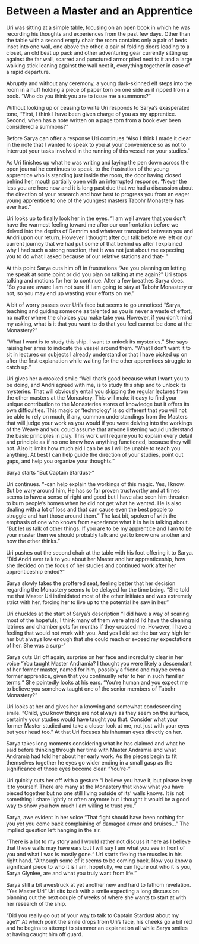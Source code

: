 <!-- TITLE: Between a Master and an Apprentice -->
<!-- SUBTITLE: Interlude after recovering the Draakhorn -->

# Between a Master and an Apprentice
Uri was sitting at a simple table, focusing on an open book in which he was recording his thoughts and experiences from the past few days. Other than the table with a second empty chair the room contains only a pair of beds inset into one wall, one above the other, a pair of folding doors leading to a closet, an old beat up pack and other adventuring gear currently sitting up against the far wall, scarred and punctured armor piled next to it and a large walking stick leaning against the wall next it, everything together in case of a rapid departure.

Abruptly and without any ceremony, a young dark-skinned elf steps into the room in a huff holding a piece of paper torn on one side as if ripped from a book. “Who do you think you are to issue me a summons?”

Without looking up or ceasing to write Uri responds to Sarya’s exasperated tone, “First, I think I have been given charge of you as my apprentice. Second, when has a note written on a page torn from a book ever been considered a summons?”

Before Sarya can offer a response Uri continues “Also I think I made it clear in the note that I wanted to speak to you at your convenience so as not to interrupt your tasks involved in the running of this vessel nor your studies.”

As Uri finishes up what he was writing and laying the pen down across the open journal he continues to speak, to the frustration of the young apprentice who is standing just inside the room, the door having closed behind her, mouth partially open with an interrupted response. “Never the less you are here now and it is long past due that we had a discussion about the direction of your research and how best to progress you from an eager young apprentice to one of the youngest masters Tabohr Monastery has ever had.”

Uri looks up to finally look her in the eyes. “I am well aware that you don’t have the warmest feeling toward me after our confrontation before we delved into the depths of Demrim and whatever transpired between you and Andri upon our return. However I thought after our talk before we left on our current journey that we had put some of that behind us after I explained why I had such a strong reaction, that it was not just about me expecting you to do what I asked because of our relative stations and that- ”

At this point Sarya cuts him off in frustrations “Are you planning on letting me speak at some point or did you plan on talking at me again?” Uri stops talking and motions for her to continue. After a few breathes Sarya does. “So you are aware I am not sure if I am going to stay at Tabohr Monastery or not, so you may end up wasting your efforts on me.”

A bit of worry passes over Uri’s face but seems to go unnoticed “Sarya, teaching and guiding someone as talented as you is never a waste of effort, no matter where the choices you make take you. However, if you don’t mind my asking, what is it that you want to do that you feel cannot be done at the Monastery?”

“What I want is to study this ship. I want to unlock its mysteries.” She says raising her arms to indicate the vessel around them. “What I don’t want it to sit in lectures on subjects I already understand or that I have picked up on after the first explanation while waiting for the other apprentices struggle to catch up.”

Uri gives her a crooked smile “Well that’s good because what I want you to be doing, and Andri agreed with me, is to study this ship and to unlock its mysteries. That will obviously entail you skipping the regular lectures from the other masters at the Monastery. This will make it easy to find your unique contribution to the Monasteries stores of knowledge but it offers its own difficulties. This magic or ‘technology’ is so different that you will not be able to rely on much, if any, common understandings from the Masters that will judge your work as you would if you were delving into the workings of the Weave and you could assume that anyone listening would understand the basic principles in play. This work will require you to explain every detail and principle as if no one knew how anything functioned, because they will not. Also it limits how much aid I can be as I will be unable to teach you anything. At best I can help guide the direction of your studies, point out gaps, and help you organize your thoughts.”

Sarya starts “But Captain Stardust-“

Uri continues. “-can help explain the workings of this magic. Yes, I know. But be wary around him, He has so far proven trustworthy and at times seems to have a sense of right and good but I have also seen him threaten to burn people’s homes when he did not get what he wanted. He is also dealing with a lot of loss and that can cause even the best people to struggle and hurt those around them.” The last bit, spoken of with the emphasis of one who knows from experience what it is he is talking about. “But let us talk of other things. If you are to be my apprentice and I am to be your master then we should probably talk and get to know one another and how the other thinks.”

Uri pushes out the second chair at the table with his foot offering it to Sarya. “Did Andri ever talk to you about her Master and her apprenticeship, how she decided on the focus of her studies and continued work after her apprenticeship ended?”

Sarya slowly takes the proffered seat, feeling better that her decision regarding the Monastery seems to be delayed for the time being. “She told me that Master Uri intimidated most of the other initiates and was extremely strict with her, forcing her to live up to the potential he saw in her.”

Uri chuckles at the start of Sarya’s description “I did have a way of scaring most of the hopefuls; I think many of them were afraid I’d have the cleaning latrines and chamber pots for months if they crossed me. However, I have a feeling that would not work with you. And yes I did set the bar very high for her but always low enough that she could reach or exceed my expectations of her. She was a surp-“

Sarya cuts Uri off again, surprise on her face and incredulity clear in her voice “You taught Master Andramia? I thought you were likely a descendant of her former master, named for him, possibly a friend and maybe even a former apprentice, given that you continually refer to her in such familiar terms.“ She pointedly looks at his ears. “You’re human and you expect me to believe you somehow taught one of the senior members of Tabohr Monastery?”

Uri looks at her and gives her a knowing and somewhat condescending smile. “Child, you know things are not always as they seem on the surface, certainly your studies would have taught you that. Consider what your former Master studied and take a closer look at me, not just with your eyes but your head too.” At that Uri focuses his inhuman eyes directly on her.

Sarya takes long moments considering what he has claimed and what he said before thinking through her time with Master Andramia and what Andramia had told her about her early work. As the pieces begin to fit themselves together he eyes go wider ending in a small gasp as the significance of those eyes become clear. “You’re-“

Uri quickly cuts her off with a gesture “I believe you have it, but please keep it to yourself. There are many at the Monastery that know what you have pieced together but no one still living outside of its’ walls knows. It is not something I share lightly or often anymore but I thought it would be a good way to show you how much I am willing to trust you.”

Sarya, awe evident in her voice “That fight should have been nothing for you yet you come back complaining of damaged armor and bruises…” The implied question left hanging in the air.

“There is a lot to my story and I would rather not discuss it here as I believe that these walls may have ears but I will say I am what you see in front of you and what I was is mostly gone.“ Uri starts flexing the muscles in his right hand. “Although some of it seems to be coming back. Now you know a significant piece to who it is I am, hopefully, we can figure out who it is you, Sarya Glynlee, are and what you truly want from life.”

Sarya still a bit awestruck at yet another new and hard to fathom revelation. “Yes Master Uri”
Uri sits back with a smile expecting a long discussion planning out the next couple of weeks of where she wants to start at with her research of the ship.

“Did you really go out of your way to talk to Captain Stardust about my age?” At which point the smile drops from Uri’s face, his cheeks go a bit red and he begins to attempt to stammer an explanation all while Sarya smiles at having caught him off guard.
